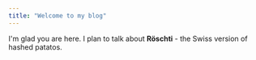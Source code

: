 ```yaml
---
title: "Welcome to my blog"
---
```


I'm glad you are here. I plan to talk about **Röschti** - the Swiss version of hashed patatos.
